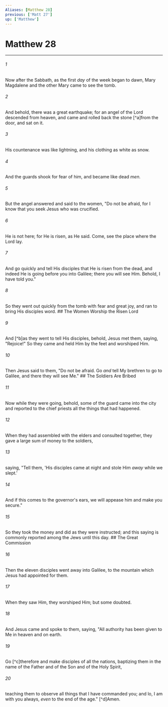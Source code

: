 ```yaml
---
Aliases: [Matthew 28]
previous: ['Matt 27']
up: ['Matthew']
---
```

# Matthew 28

***


###### 1 
Now after the Sabbath, as the first _day_ of the week began to dawn, Mary Magdalene and the other Mary came to see the tomb. 

###### 2 
And behold, there was a great earthquake; for an angel of the Lord descended from heaven, and came and rolled back the stone [^a]from the door, and sat on it. 

###### 3 
His countenance was like lightning, and his clothing as white as snow. 

###### 4 
And the guards shook for fear of him, and became like dead _men._ 

###### 5 
But the angel answered and said to the women, "Do not be afraid, for I know that you seek Jesus who was crucified. 

###### 6 
He is not here; for He is risen, as He said. Come, see the place where the Lord lay. 

###### 7 
And go quickly and tell His disciples that He is risen from the dead, and indeed He is going before you into Galilee; there you will see Him. Behold, I have told you." 

###### 8 
So they went out quickly from the tomb with fear and great joy, and ran to bring His disciples word. ## The Women Worship the Risen Lord 

###### 9 
And [^b]as they went to tell His disciples, behold, Jesus met them, saying, "Rejoice!" So they came and held Him by the feet and worshiped Him. 

###### 10 
Then Jesus said to them, "Do not be afraid. Go _and_ tell My brethren to go to Galilee, and there they will see Me." ## The Soldiers Are Bribed 

###### 11 
Now while they were going, behold, some of the guard came into the city and reported to the chief priests all the things that had happened. 

###### 12 
When they had assembled with the elders and consulted together, they gave a large sum of money to the soldiers, 

###### 13 
saying, "Tell them, 'His disciples came at night and stole Him _away_ while we slept.' 

###### 14 
And if this comes to the governor's ears, we will appease him and make you secure." 

###### 15 
So they took the money and did as they were instructed; and this saying is commonly reported among the Jews until this day. ## The Great Commission 

###### 16 
Then the eleven disciples went away into Galilee, to the mountain which Jesus had appointed for them. 

###### 17 
When they saw Him, they worshiped Him; but some doubted. 

###### 18 
And Jesus came and spoke to them, saying, "All authority has been given to Me in heaven and on earth. 

###### 19 
Go [^c]therefore and make disciples of all the nations, baptizing them in the name of the Father and of the Son and of the Holy Spirit, 

###### 20 
teaching them to observe all things that I have commanded you; and lo, I am with you always, _even_ to the end of the age." [^d]Amen.
